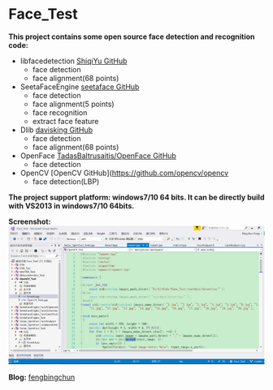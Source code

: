# Face_Test
**This project contains some open source face detection and recognition code:**
- libfacedetection [ShiqiYu GitHub](https://github.com/ShiqiYu/libfacedetection)
	- face detection
	- face alignment(68 points)
- SeetaFaceEngine [seetaface GitHub](https://github.com/seetaface/SeetaFaceEngine)
	- face detection
	- face alignment(5 points)
	- face recognition
	- extract face feature
- Dlib [davisking GitHub](https://github.com/davisking/dlib)
	- face detection
	- face alignment(68 points)
- OpenFace [TadasBaltrusaitis/OpenFace GitHub](https://github.com/TadasBaltrusaitis/OpenFace)
	- face detection
- OpenCV [OpenCV GitHub](https://github.com/opencv/opencv
	- face detection(LBP)

**The project support platform: windows7/10 64 bits. It can be directly build with VS2013 in windows7/10 64bits.**

**Screenshot:**  
![](https://github.com/fengbingchun/Face_Test/blob/master/prj/x86_x64_vc12/Screenshot.png)

**Blog:** [fengbingchun](http://blog.csdn.net/fengbingchun/article/category/6488566)